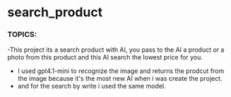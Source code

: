 # search_product

### TOPICS:
  -This project its a search product with AI, you pass to the AI a product or a photo from this product and this AI search the lowest price for you.
  - I used gpt4.1-mini to recognize the image and returns the prodcut from the image because it's the most new AI when i was create the project.
  - and for the search by write i used the same model.
